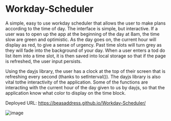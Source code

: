 # Workday-Scheduler
A simple, easy to use workday scheduler that allows the user to make plans according to the time of day. The interface is simple, but interactive. If a user was to open up the app at the beginning of the day at 8am, the time slow are green and optimistic. As the day goes on, the current hour will display as red, to give a sense of urgency. Past time slots will turn grey as they will fade into the background of your day. When a user enters a tod do list item into a time slot, it is then saved into local storage so that if the page is refreshed, the user input persists. 

Using the dayjs library, the user has a clock at the top of their screen that is refreshing every second (thanks to setInterval()). The dayjs library is also vital tothe interactivity of the application. Some of the functions are interacting with the current hour of the day given to us by dayjs, so that the application know what color to display on the time block. 

Deployed URL: https://beasaddress.github.io/Workday-Scheduler/

![image](https://user-images.githubusercontent.com/126925408/236334942-9188b942-8400-41e5-93cb-06c4aa8fc16e.png)


